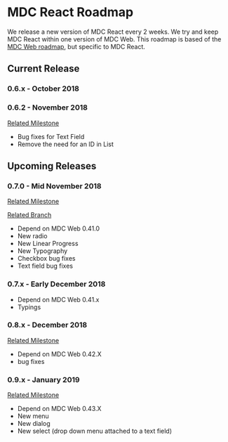 # MDC React Roadmap
We release a new version of MDC React every 2 weeks. We try and keep MDC React within one version of MDC Web. This roadmap is based of the [MDC Web roadmap](https://github.com/material-components/material-components-web/blob/master/ROADMAP.md), but specific to MDC React.

## Current Release

### 0.6.x - October 2018
### 0.6.2 - November 2018
[Related Milestone](https://github.com/material-components/material-components-web-react/milestone/4)
- Bug fixes for Text Field
- Remove the need for an ID in List

## Upcoming Releases

### 0.7.0 - Mid November 2018
[Related Milestone](https://github.com/material-components/material-components-web-react/milestone/2)

[Related Branch](https://github.com/material-components/material-components-web-react/tree/rc7.0)
- Depend on MDC Web 0.41.0
- New radio
- New Linear Progress
- New Typography
- Checkbox bug fixes
- Text field bug fixes

### 0.7.x - Early December 2018
- Depend on MDC Web 0.41.x
- Typings

### 0.8.x - December 2018
[Related Milestone](https://github.com/material-components/material-components-web-react/milestone/3)
- Depend on MDC Web 0.42.X
- bug fixes

### 0.9.x - January 2019
[Related Milestone](https://github.com/material-components/material-components-web-react/milestone/5)
- Depend on MDC Web 0.43.X
- New menu
- New dialog
- New select (drop down menu attached to a text field)
